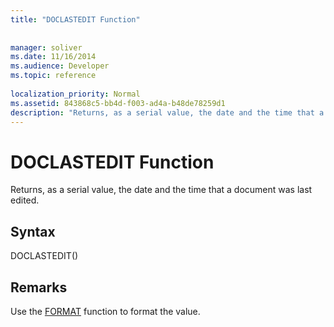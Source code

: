 ```yaml
---
title: "DOCLASTEDIT Function"
 
 
manager: soliver
ms.date: 11/16/2014
ms.audience: Developer
ms.topic: reference
 
localization_priority: Normal
ms.assetid: 843868c5-bb4d-f003-ad4a-b48de78259d1
description: "Returns, as a serial value, the date and the time that a document was last edited."
---
```


# DOCLASTEDIT Function

Returns, as a serial value, the date and the time that a document was last edited.
  
## Syntax

DOCLASTEDIT()
  
## Remarks

Use the [FORMAT](format-function.md) function to format the value. 
  

